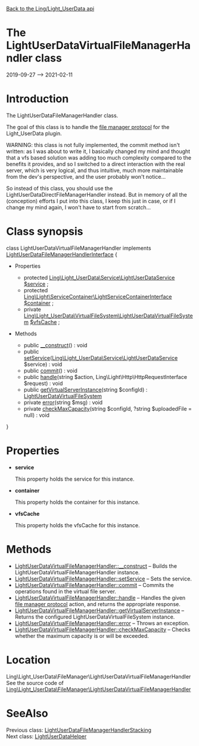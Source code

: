 [Back to the Ling/Light_UserData api](https://github.com/lingtalfi/Light_UserData/blob/master/doc/api/Ling/Light_UserData.md)



The LightUserDataVirtualFileManagerHandler class
================
2019-09-27 --> 2021-02-11






Introduction
============

The LightUserDataFileManagerHandler class.

The goal of this class is to handle the [file manager protocol](https://github.com/lingtalfi/TheBar/blob/master/discussions/file-manager-protocol.md) for the Light_UserData plugin.

WARNING: this class is not fully implemented, the commit method isn't written: as I was about to write it,
I basically changed my mind and thought that a vfs based solution was adding too much complexity compared to the benefits it provides,
and so I switched to a direct interaction with the real server, which is very logical, and thus intuitive, much more maintainable
from the dev's perspective, and the user probably won't notice...

So instead of this class, you should use the LightUserDataDirectFileManagerHandler instead.
But in memory of all the (conception) efforts I put into this class, I keep this just in case, or if I change my mind again,
I won't have to start from scratch...



Class synopsis
==============


class <span class="pl-k">LightUserDataVirtualFileManagerHandler</span> implements [LightUserDataFileManagerHandlerInterface](https://github.com/lingtalfi/Light_UserData/blob/master/doc/api/Ling/Light_UserData/FileManager/LightUserDataFileManagerHandlerInterface.md) {

- Properties
    - protected [Ling\Light_UserData\Service\LightUserDataService](https://github.com/lingtalfi/Light_UserData/blob/master/doc/api/Ling/Light_UserData/Service/LightUserDataService.md) [$service](#property-service) ;
    - protected [Ling\Light\ServiceContainer\LightServiceContainerInterface](https://github.com/lingtalfi/Light/blob/master/doc/api/Ling/Light/ServiceContainer/LightServiceContainerInterface.md) [$container](#property-container) ;
    - private [Ling\Light_UserData\VirtualFileSystem\LightUserDataVirtualFileSystem](https://github.com/lingtalfi/Light_UserData/blob/master/doc/api/Ling/Light_UserData/VirtualFileSystem/LightUserDataVirtualFileSystem.md) [$vfsCache](#property-vfsCache) ;

- Methods
    - public [__construct](https://github.com/lingtalfi/Light_UserData/blob/master/doc/api/Ling/Light_UserData/FileManager/LightUserDataVirtualFileManagerHandler/__construct.md)() : void
    - public [setService](https://github.com/lingtalfi/Light_UserData/blob/master/doc/api/Ling/Light_UserData/FileManager/LightUserDataVirtualFileManagerHandler/setService.md)([Ling\Light_UserData\Service\LightUserDataService](https://github.com/lingtalfi/Light_UserData/blob/master/doc/api/Ling/Light_UserData/Service/LightUserDataService.md) $service) : void
    - public [commit](https://github.com/lingtalfi/Light_UserData/blob/master/doc/api/Ling/Light_UserData/FileManager/LightUserDataVirtualFileManagerHandler/commit.md)() : void
    - public [handle](https://github.com/lingtalfi/Light_UserData/blob/master/doc/api/Ling/Light_UserData/FileManager/LightUserDataVirtualFileManagerHandler/handle.md)(string $action, Ling\Light\Http\HttpRequestInterface $request) : void
    - public [getVirtualServerInstance](https://github.com/lingtalfi/Light_UserData/blob/master/doc/api/Ling/Light_UserData/FileManager/LightUserDataVirtualFileManagerHandler/getVirtualServerInstance.md)(string $configId) : [LightUserDataVirtualFileSystem](https://github.com/lingtalfi/Light_UserData/blob/master/doc/api/Ling/Light_UserData/VirtualFileSystem/LightUserDataVirtualFileSystem.md)
    - private [error](https://github.com/lingtalfi/Light_UserData/blob/master/doc/api/Ling/Light_UserData/FileManager/LightUserDataVirtualFileManagerHandler/error.md)(string $msg) : void
    - private [checkMaxCapacity](https://github.com/lingtalfi/Light_UserData/blob/master/doc/api/Ling/Light_UserData/FileManager/LightUserDataVirtualFileManagerHandler/checkMaxCapacity.md)(string $configId, ?string $uploadedFile = null) : void

}




Properties
=============

- <span id="property-service"><b>service</b></span>

    This property holds the service for this instance.
    
    

- <span id="property-container"><b>container</b></span>

    This property holds the container for this instance.
    
    

- <span id="property-vfsCache"><b>vfsCache</b></span>

    This property holds the vfsCache for this instance.
    
    



Methods
==============

- [LightUserDataVirtualFileManagerHandler::__construct](https://github.com/lingtalfi/Light_UserData/blob/master/doc/api/Ling/Light_UserData/FileManager/LightUserDataVirtualFileManagerHandler/__construct.md) &ndash; Builds the LightUserDataVirtualFileManagerHandler instance.
- [LightUserDataVirtualFileManagerHandler::setService](https://github.com/lingtalfi/Light_UserData/blob/master/doc/api/Ling/Light_UserData/FileManager/LightUserDataVirtualFileManagerHandler/setService.md) &ndash; Sets the service.
- [LightUserDataVirtualFileManagerHandler::commit](https://github.com/lingtalfi/Light_UserData/blob/master/doc/api/Ling/Light_UserData/FileManager/LightUserDataVirtualFileManagerHandler/commit.md) &ndash; Commits the operations found in the virtual file server.
- [LightUserDataVirtualFileManagerHandler::handle](https://github.com/lingtalfi/Light_UserData/blob/master/doc/api/Ling/Light_UserData/FileManager/LightUserDataVirtualFileManagerHandler/handle.md) &ndash; Handles the given [file manager protocol](https://github.com/lingtalfi/TheBar/blob/master/discussions/file-manager-protocol.md) action, and returns the appropriate response.
- [LightUserDataVirtualFileManagerHandler::getVirtualServerInstance](https://github.com/lingtalfi/Light_UserData/blob/master/doc/api/Ling/Light_UserData/FileManager/LightUserDataVirtualFileManagerHandler/getVirtualServerInstance.md) &ndash; Returns the configured LightUserDataVirtualFileSystem instance.
- [LightUserDataVirtualFileManagerHandler::error](https://github.com/lingtalfi/Light_UserData/blob/master/doc/api/Ling/Light_UserData/FileManager/LightUserDataVirtualFileManagerHandler/error.md) &ndash; Throws an exception.
- [LightUserDataVirtualFileManagerHandler::checkMaxCapacity](https://github.com/lingtalfi/Light_UserData/blob/master/doc/api/Ling/Light_UserData/FileManager/LightUserDataVirtualFileManagerHandler/checkMaxCapacity.md) &ndash; Checks whether the maximum capacity is or will be exceeded.





Location
=============
Ling\Light_UserData\FileManager\LightUserDataVirtualFileManagerHandler<br>
See the source code of [Ling\Light_UserData\FileManager\LightUserDataVirtualFileManagerHandler](https://github.com/lingtalfi/Light_UserData/blob/master/FileManager/LightUserDataVirtualFileManagerHandler.php)



SeeAlso
==============
Previous class: [LightUserDataFileManagerHandlerStacking](https://github.com/lingtalfi/Light_UserData/blob/master/doc/api/Ling/Light_UserData/FileManager/LightUserDataFileManagerHandlerStacking.md)<br>Next class: [LightUserDataHelper](https://github.com/lingtalfi/Light_UserData/blob/master/doc/api/Ling/Light_UserData/Helper/LightUserDataHelper.md)<br>
